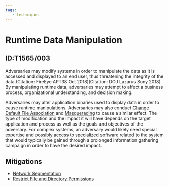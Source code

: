 ```yaml
---
tags:
   - techniques
---
```

# Runtime Data Manipulation
## ID:T1565/003
Adversaries may modify systems in order to manipulate the data as it is accessed and displayed to an end user, thus threatening the integrity of the data.(Citation: FireEye APT38 Oct 2018)(Citation: DOJ Lazarus Sony 2018) By manipulating runtime data, adversaries may attempt to affect a business process, organizational understanding, and decision making.

Adversaries may alter application binaries used to display data in order to cause runtime manipulations. Adversaries may also conduct [Change Default File Association](techniques/T1546/001) and [Masquerading](techniques/T1036) to cause a similar effect. The type of modification and the impact it will have depends on the target application and process as well as the goals and objectives of the adversary. For complex systems, an adversary would likely need special expertise and possibly access to specialized software related to the system that would typically be gained through a prolonged information gathering campaign in order to have the desired impact.
## Mitigations
* [Network Segmentation](mitigations/M1030)
* [Restrict File and Directory Permissions](mitigations/M1022)
